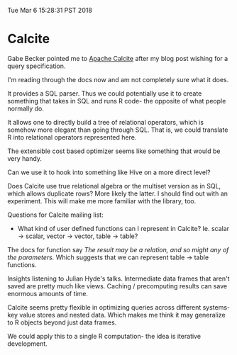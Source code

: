 Tue Mar  6 15:28:31 PST 2018

# Calcite

Gabe Becker pointed me to [Apache
Calcite](https://calcite.apache.org/docs/reference.html) after my blog post
wishing for a query specification.

I'm reading through the docs now and am not completely sure what it does.

It provides a SQL parser. Thus we could potentially use it to create
something that takes in SQL and runs R code- the opposite of what people
normally do.

It allows one to directly build a tree of relational operators, which is
somehow more elegant than going through SQL. That is, we could translate R
into relational operators represented here.

The extensible cost based optimizer seems like something that would be very
handy.

Can we use it to hook into something like Hive on a more direct level?

Does Calcite use true relational algebra or the multiset version as in SQL,
which allows duplicate rows? More likely the latter. I should find out
with an experiment. This will make me more familiar with the library, too.

Questions for Calcite mailing list:

- What kind of user defined functions can I represent in Calcite? Ie.
scalar -> scalar, vector -> vector, table -> table?

The docs for function say _The result may be a relation, and so might
any of the parameters._ Which suggests that we can represent table -> table
functions.

Insights listening to Julian Hyde's talks.
Intermediate data frames that aren't saved are pretty much like views.
Caching / precomputing results can save enormous amounts of time.

Calcite seems pretty flexible in optimizing queries across different
systems- key value stores and nested data. Which makes me think it may
generalize to R objects beyond just data frames.

We could apply this to a single R computation- the idea is iterative
development.


